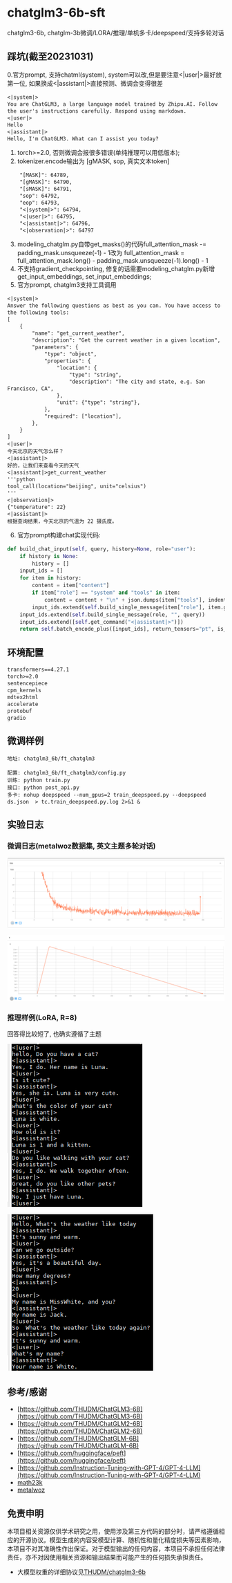 # chatglm3-6b-sft
chatglm3-6b, chatglm-3b微调/LORA/推理/单机多卡/deepspeed/支持多轮对话

## 踩坑(截至20231031)
0.官方prompt, 支持chatml(system), system可以改,但是要注意<|user|>最好放第一位, 如果换成<|assistant|>直接预测、微调会变得很差
```
<|system|>
You are ChatGLM3, a large language model trained by Zhipu.AI. Follow the user's instructions carefully. Respond using markdown.
<|user|>
Hello
<|assistant|>
Hello, I'm ChatGLM3. What can I assist you today?
```
1. torch>=2.0, 否则微调会报很多错误(单纯推理可以用低版本);
2. tokenizer.encode输出为 [gMASK, sop, 真实文本token]
```
    "[MASK]": 64789,
    "[gMASK]": 64790,
    "[sMASK]": 64791,
    "sop": 64792,
    "eop": 64793,
    "<|system|>": 64794,
    "<|user|>": 64795,
    "<|assistant|>": 64796,
    "<|observation|>": 64797
```
3. modeling_chatglm.py自带get_masks()的代码full_attention_mask -= padding_mask.unsqueeze(-1) - 1改为
                full_attention_mask = full_attention_mask.long() - padding_mask.unsqueeze(-1).long() - 1
4. 不支持gradient_checkpointing, 修复的话需要modeling_chatglm.py新增get_input_embeddings, set_input_embeddings;
5. 官方prompt, chatglm3支持工具调用
```
<|system|>
Answer the following questions as best as you can. You have access to the following tools:
[
    {
        "name": "get_current_weather",
        "description": "Get the current weather in a given location",
        "parameters": {
            "type": "object",
            "properties": {
                "location": {
                    "type": "string",
                    "description": "The city and state, e.g. San Francisco, CA",
                },
                "unit": {"type": "string"},
            },
            "required": ["location"],
        },
    }
]
<|user|>
今天北京的天气怎么样？
<|assistant|>
好的，让我们来查看今天的天气
<|assistant|>get_current_weather
'''python
tool_call(location="beijing", unit="celsius")
'''
<|observation|>
{"temperature": 22}
<|assistant|>
根据查询结果，今天北京的气温为 22 摄氏度。
```
6. 官方prompt构建chat实现代码:
```python
def build_chat_input(self, query, history=None, role="user"):
    if history is None:
        history = []
    input_ids = []
    for item in history:
        content = item["content"]
        if item["role"] == "system" and "tools" in item:
            content = content + "\n" + json.dumps(item["tools"], indent=4, ensure_ascii=False)
        input_ids.extend(self.build_single_message(item["role"], item.get("metadata", ""), content))
    input_ids.extend(self.build_single_message(role, "", query))
    input_ids.extend([self.get_command("<|assistant|>")])
    return self.batch_encode_plus([input_ids], return_tensors="pt", is_split_into_words=True)
```


## 环境配置
```shell
transformers==4.27.1
torch>=2.0
sentencepiece
cpm_kernels
mdtex2html
accelerate
protobuf
gradio
```

## 微调样例
```shell
地址: chatglm3_6b/ft_chatglm3

配置: chatglm3_6b/ft_chatglm3/config.py
训练: python train.py
接口: python post_api.py
多卡: nohup deepspeed --num_gpus=2 train_deepspeed.py --deepspeed ds.json  > tc.train_deepspeed.py.log 2>&1 &

```

## 实验日志
### 微调日志(metalwoz数据集, 英文主题多轮对话)

![chatglm3_sft/chatglm3_pt_1.png](chatglm3_sft/chatglm3_pt_1.png)

![chatglm3_sft/chatglm3_pt_2.png](chatglm3_sft/chatglm3_pt_2.png)

### 推理样例(LoRA, R=8)
回答得比较短了, 也确实遵循了主题

![chatglm3_sft/chatglm3_qa_1.png](chatglm3_sft/chatglm3_qa_1.png)

![chatglm3_sft/chatglm3_qa_2.png](chatglm3_sft/chatglm3_qa_2.png)


## 参考/感谢
 - [https://github.com/THUDM/ChatGLM3-6B](https://github.com/THUDM/ChatGLM3-6B)
 - [https://github.com/THUDM/ChatGLM2-6B](https://github.com/THUDM/ChatGLM2-6B)
 - [https://github.com/THUDM/ChatGLM-6B](https://github.com/THUDM/ChatGLM-6B)
 - [https://github.com/huggingface/peft](https://github.com/huggingface/peft)
 - [https://github.com/Instruction-Tuning-with-GPT-4/GPT-4-LLM](https://github.com/Instruction-Tuning-with-GPT-4/GPT-4-LLM)
 - [math23k](https://aclanthology.org/D17-1088)
 - [metalwoz](https://www.microsoft.com/en-us/research/project/metalwoz/)

## 免责申明
本项目相关资源仅供学术研究之用，使用涉及第三方代码的部分时，请严格遵循相应的开源协议。模型生成的内容受模型计算、随机性和量化精度损失等因素影响，本项目不对其准确性作出保证。对于模型输出的任何内容，本项目不承担任何法律责任，亦不对因使用相关资源和输出结果而可能产生的任何损失承担责任。
 - 大模型权重的详细协议见[THUDM/chatglm3-6b](https://github.com/THUDM/ChatGLM3-6B)


